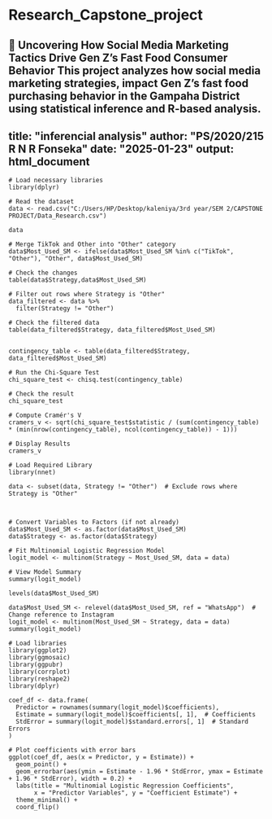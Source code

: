# Research_Capstone_project
🍔 Uncovering How Social Media Marketing Tactics Drive Gen Z’s Fast Food Consumer Behavior This project analyzes how social media marketing strategies, impact Gen Z’s fast food purchasing behavior in the Gampaha District using statistical inference and R-based analysis.
---
title: "inferencial analysis"
author: "PS/2020/215 R N R Fonseka"
date: "2025-01-23"
output: html_document
---
```{r}
# Load necessary libraries
library(dplyr)

# Read the dataset
data <- read.csv("C:/Users/HP/Desktop/kaleniya/3rd year/SEM 2/CAPSTONE PROJECT/Data_Research.csv")

data

# Merge TikTok and Other into "Other" category
data$Most_Used_SM <- ifelse(data$Most_Used_SM %in% c("TikTok", "Other"), "Other", data$Most_Used_SM)

# Check the changes
table(data$Strategy,data$Most_Used_SM)

# Filter out rows where Strategy is "Other"
data_filtered <- data %>%
  filter(Strategy != "Other")

# Check the filtered data
table(data_filtered$Strategy, data_filtered$Most_Used_SM)


contingency_table <- table(data_filtered$Strategy, data_filtered$Most_Used_SM)

# Run the Chi-Square Test
chi_square_test <- chisq.test(contingency_table)

# Check the result
chi_square_test

# Compute Cramér's V
cramers_v <- sqrt(chi_square_test$statistic / (sum(contingency_table) * (min(nrow(contingency_table), ncol(contingency_table)) - 1)))

# Display Results
cramers_v

# Load Required Library
library(nnet)

data <- subset(data, Strategy != "Other")  # Exclude rows where Strategy is "Other"



# Convert Variables to Factors (if not already)
data$Most_Used_SM <- as.factor(data$Most_Used_SM)
data$Strategy <- as.factor(data$Strategy)

# Fit Multinomial Logistic Regression Model
logit_model <- multinom(Strategy ~ Most_Used_SM, data = data)

# View Model Summary
summary(logit_model)

levels(data$Most_Used_SM)

data$Most_Used_SM <- relevel(data$Most_Used_SM, ref = "WhatsApp")  # Change reference to Instagram
logit_model <- multinom(Most_Used_SM ~ Strategy, data = data)
summary(logit_model)

# Load libraries
library(ggplot2)
library(ggmosaic)
library(ggpubr)
library(corrplot)
library(reshape2)
library(dplyr)

coef_df <- data.frame(
  Predictor = rownames(summary(logit_model)$coefficients),
  Estimate = summary(logit_model)$coefficients[, 1],  # Coefficients
  StdError = summary(logit_model)$standard.errors[, 1]  # Standard Errors
)

# Plot coefficients with error bars
ggplot(coef_df, aes(x = Predictor, y = Estimate)) +
  geom_point() +
  geom_errorbar(aes(ymin = Estimate - 1.96 * StdError, ymax = Estimate + 1.96 * StdError), width = 0.2) +
  labs(title = "Multinomial Logistic Regression Coefficients",
       x = "Predictor Variables", y = "Coefficient Estimate") +
  theme_minimal() +
  coord_flip()

```
